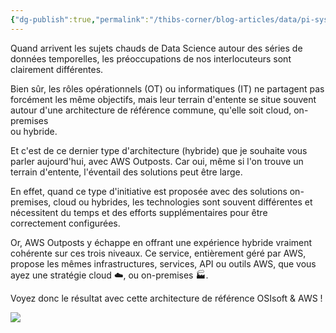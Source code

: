 ```yaml
---
{"dg-publish":true,"permalink":"/thibs-corner/blog-articles/data/pi-system-et-aws-outposts/"}
---
```



Quand arrivent les sujets chauds de Data Science autour des séries de données temporelles, les préoccupations de nos interlocuteurs sont clairement différentes.  
  
Bien sûr, les rôles opérationnels (OT) ou informatiques (IT) ne partagent pas forcément les même objectifs, mais leur terrain d'entente se situe souvent autour d'une architecture de référence commune, qu'elle soit cloud, on-premises  
ou hybride.  
  
Et c'est de ce dernier type d'architecture (hybride) que je souhaite vous parler aujourd'hui, avec AWS Outposts. Car oui, même si l'on trouve un terrain d'entente, l'éventail des solutions peut être large.  
  
En effet, quand ce type d'initiative est proposée avec des solutions on-premises, cloud ou hybrides, les technologies sont souvent différentes et nécessitent du temps et des efforts supplémentaires pour être correctement configurées.  
  
Or, AWS Outposts y échappe en offrant une expérience hybride vraiment cohérente sur ces trois niveaux. Ce service, entièrement géré par AWS, propose les mêmes infrastructures, services, API ou outils AWS, que vous ayez une stratégie cloud ☁️, ou on-premises 🏭.  
  
Voyez donc le résultat avec cette architecture de référence OSIsoft & AWS !

![](https://i.imgur.com/qs7y1np.png)

